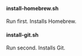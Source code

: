#### install-homebrew.sh
Run first. Installs Homebrew.

#### install-git.sh
Run second. Installs Git.

